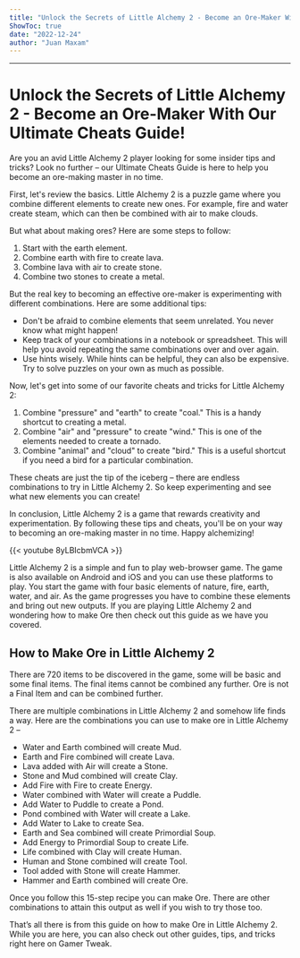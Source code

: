 ```yaml
---
title: "Unlock the Secrets of Little Alchemy 2 - Become an Ore-Maker With Our Ultimate Cheats Guide!"
ShowToc: true 
date: "2022-12-24"
author: "Juan Maxam"
---
```

*****
# Unlock the Secrets of Little Alchemy 2 - Become an Ore-Maker With Our Ultimate Cheats Guide!

Are you an avid Little Alchemy 2 player looking for some insider tips and tricks? Look no further – our Ultimate Cheats Guide is here to help you become an ore-making master in no time.

First, let's review the basics. Little Alchemy 2 is a puzzle game where you combine different elements to create new ones. For example, fire and water create steam, which can then be combined with air to make clouds.

But what about making ores? Here are some steps to follow:

1. Start with the earth element.
2. Combine earth with fire to create lava.
3. Combine lava with air to create stone.
4. Combine two stones to create a metal.

But the real key to becoming an effective ore-maker is experimenting with different combinations. Here are some additional tips:

- Don't be afraid to combine elements that seem unrelated. You never know what might happen!
- Keep track of your combinations in a notebook or spreadsheet. This will help you avoid repeating the same combinations over and over again.
- Use hints wisely. While hints can be helpful, they can also be expensive. Try to solve puzzles on your own as much as possible.

Now, let's get into some of our favorite cheats and tricks for Little Alchemy 2:

1. Combine "pressure" and "earth" to create "coal." This is a handy shortcut to creating a metal.
2. Combine "air" and "pressure" to create "wind." This is one of the elements needed to create a tornado.
3. Combine "animal" and "cloud" to create "bird." This is a useful shortcut if you need a bird for a particular combination.

These cheats are just the tip of the iceberg – there are endless combinations to try in Little Alchemy 2. So keep experimenting and see what new elements you can create!

In conclusion, Little Alchemy 2 is a game that rewards creativity and experimentation. By following these tips and cheats, you'll be on your way to becoming an ore-making master in no time. Happy alchemizing!

{{< youtube 8yLBIcbmVCA >}} 



Little Alchemy 2 is a simple and fun to play web-browser game. The game is also available on Android and iOS and you can use these platforms to play. You start the game with four basic elements of nature, fire, earth, water, and air. As the game progresses you have to combine these elements and bring out new outputs. If you are playing Little Alchemy 2 and wondering how to make Ore then check out this guide as we have you covered.
 
## How to Make Ore in Little Alchemy 2
 

 
There are 720 items to be discovered in the game, some will be basic and some final items. The final items cannot be combined any further. Ore is not a Final Item and can be combined further.
 
There are multiple combinations in Little Alchemy 2 and somehow life finds a way. Here are the combinations you can use to make ore in Little Alchemy 2 –
 
- Water and Earth combined will create Mud.
 - Earth and Fire combined will create Lava.
 - Lava added with Air will create a Stone.
 - Stone and Mud combined will create Clay.
 - Add Fire with Fire to create Energy.
 - Water combined with Water will create a Puddle.
 - Add Water to Puddle to create a Pond.
 - Pond combined with Water will create a Lake.
 - Add Water to Lake to create Sea.
 - Earth and Sea combined will create Primordial Soup.
 - Add Energy to Primordial Soup to create Life.
 - Life combined with Clay will create Human.
 - Human and Stone combined will create Tool.
 - Tool added with Stone will create Hammer.
 - Hammer and Earth combined will create Ore.

 
Once you follow this 15-step recipe you can make Ore. There are other combinations to attain this output as well if you wish to try those too.
 
That’s all there is from this guide on how to make Ore in Little Alchemy 2. While you are here, you can also check out other guides, tips, and tricks right here on Gamer Tweak.




